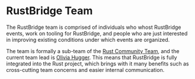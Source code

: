 # RustBridge Team

The RustBridge team is comprised of individuals who whost RustBridge events,
work on tooling for RustBridge, and people who are just interested in improving
existing conditions under which events are organized.

The team is formally a sub-team of the [Rust Community Team](https://community.rs),
and the current team lead is [Olivia Hugger](https://awoo.su). This means that
RustBridge is fully integrated into the Rust project, which brings with it many
benefits such as cross-cutting team concerns and easier internal communication.
